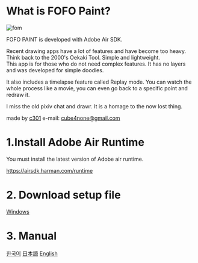 
# What is FOFO Paint?

![fom](https://user-images.githubusercontent.com/15816034/172035065-64e1309f-e24e-4b46-a846-ae204c7d2349.png)

FOFO PAINT is developed with Adobe Air SDK.

Recent drawing apps have a lot of features and have become too heavy. Think back to the 2000's Oekaki Tool. Simple and lightweight.<br>
This app is for those who do not need complex features. It has no layers and was developed for simple doodles.

It also includes a timelapse feature called Replay mode. You can watch the whole process like a movie, you can even go back to a specific point and redraw it.

I miss the old pixiv chat and drawr. It is a homage to the now lost thing.

made by [c301](twitter.com/ninanoninini) e-mail: cube4none@gmail.com

# 1.Install Adobe Air Runtime
You must install the latest version of Adobe air runtime.

https://airsdk.harman.com/runtime

# 2. Download setup file
 [Windows](https://github.com/guljam/2020FlashPaint/releases/download/setup/fofoPaint.exe)

# 3. Manual
  [한국어](https://github.com/guljam/2020FlashPaint/wiki/FOFO-Paint-%EC%84%A4%EB%AA%85%EC%84%9C)
  [日本語](https://github.com/guljam/2020FlashPaint/wiki/FOFO-Paint-%E3%83%9E%E3%83%8B%E3%83%A5%E3%82%A2%E3%83%AB)
  [English](https://github.com/guljam/2020FlashPaint/wiki/FOFO-Paint-manual)
